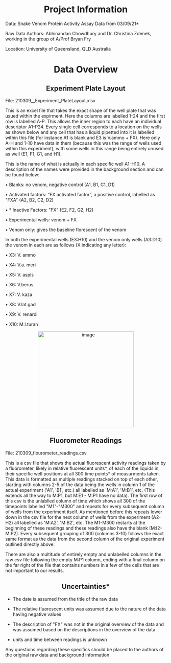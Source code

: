 <h1 align = "center">
Project Information
</h1>

Data: Snake Venom Protein Activity Assay Data from 03/09/21*

Raw Data Authors: Abhinandan Chowdhury and Dr. Christina Zdenek, working in the group of A/Prof Bryan Fry

Location: University of Queensland, QLD Australia 

<h1 align = "center">
Data Overview
</h1>

<h2 align = "center">
Experiment Plate Layout
</h2>
File: 210309__Experiment_PlateLayout.xlsx

This is an excel file that takes the exact shape of the well plate that was usued within the expirment. Here the columns are labelled 1-24 and the first row is labelled A-P. This allows the inner region to each have an individual descriptor A1-P24. Every single cell corresponds to a location on the wells as shown below and any cell that has a liquid pipetted into it is labelled within this file (for instance A1 is blank and E3 is V.ammo + FX). Here only A-H and 1-10 have data in them (because this was the range of wells used within this experiment), with some wells in this range being entirely unused as well (E1, F1, G1, and H1). 

This is the name of what is actually in each specific well A1-H10. A description of the names were provided in the background section and can be found below:

•	Blanks: no venom, negative control (A1, B1, C1, D1)

•	Activated factors: “FX activated factor”, a positive control, labelled as "FXA" (A2, B2, C2, D2)

•	* Inactive Factors: "FX" (E2, F2, G2, H2)

•	Experimental wells: venom + FX

•	Venom only: gives the baseline florescent of the venom

In both the experimental wells (E3:H10) and the venom only wells (A3:D10) the venom in each are as follows (X indicating any letter):

•	X3: V. ammo

•	X4: V.a. meri

•	X5: V. aspis

•	X6: V.berus

•	X7: V. kaza

•	X8: V.lat.gad

•	X9: V. renardi

•	X10: M.l.turan

<p align = "center">
<img width="300" alt="image" src="https://github.com/MQBIOL/tidydata-2024-samklauer/assets/61903817/ddcfc7c3-232d-4884-9848-df831807334d">
</p>

<h2 align = "center">
Fluorometer Readings
</h2>
File: 210309_flourometer_readings.csv

This is a csv file that shows the actual fluorescent activity readings taken by a fluorometer, likely in relative fluorescent units*, of each of the liquids in their specific well positions at all 300 time points* of measurments taken. This data is formatted as multiple readings stacked on top of each other, starting with columns 2-5 of the data being the wells in column 1 of the actual experiment ('A1', 'B1', etc.) all labelled as 'M:A1', 'M:B1', etc. (This extends all the way to M:P1, but M:E1 - M:P1 have no data). The first row of this csv is the unlablled column of time which shows all 300 of the timepoints labelled "M1"-"M300" and repeats for every subsequent column of wells from the experiment itself. As mentioned before this repeats lower down in the csv file for the next column of wells from the experiment (A2-H2) all labelled as 'M:A2', 'M:B2', etc. The M1-M300 restarts at the beginning of these readings and these readings also have the blank (M:I2-M:P2). Every subsequent grouping of 300 (columns 3-10) follows the exact same format as the data from the second column of the original experiment outlined directly above. 

There are also a multitude of entirely empty and unlabelled columns in the raw csv file following the empty M:P1 column, ending with a final column on the far right of the file that contains numbers in a few of the cells that are not important to our results. 


<h2 align = "center">
Uncertainties*
</h2>

- The date is assumed from the title of the raw data

- The relative fluorescent units was assumed due to the nature of the data having negative values
  
- The description of "FX" was not in the original overview of the data and was assumed based on the descriptions in the overview of the data

- units and time between readings is unknown

Any questions regarding these specifics should be placed to the authors of the original raw data and background information
